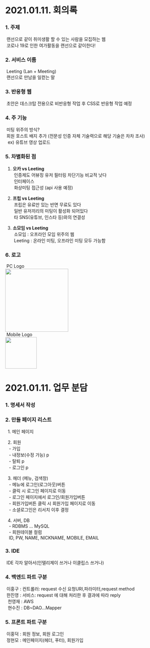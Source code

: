# 2021.01.11. 회의록

### 1. **주제**
&nbsp;랜선으로 같이 취미생활 할 수 있는 사람을 모집하는 웹
<br/>&nbsp;코로나 19로 인한 여가활동을 랜선으로 같이한다!
  
### 2. **서비스 이름**
&nbsp;Leeting (Lan + Meeting)
<br/>&nbsp;랜선으로 만남을 일컫는 말
  
### 3. **반응형 웹**
&nbsp;초안은 데스크탑 전용으로 비반응형 작업 후 CSS로 반응형 작업 예정

### 4. **주 기능**
&nbsp;미팅 위주의 방식?
<br/>&nbsp;회원 호스트 배지 추가 (전문성 인증 자체 기술력으로 해당 기술은 차차 조사)
<br/>&nbsp;&nbsp;ex) 유튜브 영상 업로드

### 5. **차별화된 점**
  1. **오카 vs Leeting**
  <br/>&nbsp;인증제도 어뷰징 유저 필터링 차단기능 비교적 낫다
  <br/>&nbsp;인터페이스
  <br/>&nbsp;화상미팅 접근성 (api 사용 예정)
  
  1. **프립 vs Leeting**
  <br/>&nbsp;프립은 유료만 있는 반면 무료도 있다
  <br/>&nbsp;일반 유저끼리의 미팅이 활성화 되어있다
  <br/>&nbsp;타 SNS(유튜브, 인스타 등)와의 연결성
  
  1. **소모임 vs Leeting**
  <br/>&nbsp;소모임 : 오프라인 모임 위주의 웹
  <br/>&nbsp;Leeting : 온라인 미팅, 오프라인 미팅 모두 가능함
  
### 6. **로고**
  &nbsp;PC Logo
  <br/><img width="200" src="https://user-images.githubusercontent.com/33799907/104168807-f847e200-5441-11eb-97f3-1da9daec9336.png">
  <br/>&nbsp;Mobile Logo
  <br/><img width="100" src="https://user-images.githubusercontent.com/33799907/104168814-faaa3c00-5441-11eb-8955-e3c535dfa92e.png">
 
# 2021.01.11. 업무 분담
  
### 1. **명세서 작성**
  
### 2. **만들 페이지 리스트**
&nbsp; 1. 메인 페이지

&nbsp; 2. 회원
<br/>&nbsp;&nbsp; - 가입
<br/>&nbsp;&nbsp; - 내정보(수정 가능) p
<br/>&nbsp;&nbsp; - 탈퇴 p
<br/>&nbsp;&nbsp; - 로그인 p

&nbsp; 3. 헤더 (메뉴, 검색창)
<br/>&nbsp;&nbsp; - 메뉴에 로그인(로그아웃)버튼
<br/>&nbsp;&nbsp; - 클릭 시 로그인 페이지로 이동
<br/>&nbsp;&nbsp; - 로그인 페이지에서 로그인/회원가입버튼
<br/>&nbsp;&nbsp; - 회원가입버튼 클릭 시 회원가입 페이지로 이동
<br/>&nbsp;&nbsp; - 소셜로그인은 리서치 이후 결정

&nbsp; 4. 서버, DB
<br/>&nbsp;&nbsp; - RDBMS ... MySQL
<br/>&nbsp;&nbsp; - 회원테이블 컬럼
<br/>&nbsp;&nbsp;&nbsp;ID, PW, NAME, NICKNAME, MOBILE, EMAIL

### 3. IDE    
&nbsp;IDE 각자 알아서(인텔리제이 쓰거나 이클립스 쓰거나)

### 4. 백엔드 파트 구분
&nbsp;이홍구 : 컨트롤러: request 수신 요청URI,파라미터,request method
<br/>&nbsp;한진영 : 서비스: request 에 대해 처리한 후 결과에 따라 reply
<br/>&nbsp;&nbsp;천영재 : AWS
<br/>&nbsp;&nbsp;현수진 : DB~DAO...Mapper

### 5. 프론트 파트 구분
&nbsp;이홍덕 : 회원 정보, 회원 로그인
<br/>&nbsp;정현모 : 메인페이지(헤더, 푸터), 회원가입
